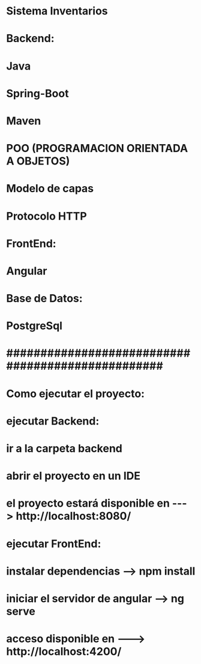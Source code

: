 # Sistema Inventarios

# Backend:
# Java
# Spring-Boot
# Maven
# POO (PROGRAMACION ORIENTADA A OBJETOS)
# Modelo de capas
# Protocolo HTTP

# FrontEnd:
# Angular

# Base de Datos:
# PostgreSql

# ################################################## #

# Como ejecutar el proyecto:
# ejecutar Backend:
# ir a la carpeta backend
# abrir el proyecto en un IDE
# el proyecto estará disponible en ---> http://localhost:8080/

# ejecutar FrontEnd:
# instalar dependencias --> npm install
# iniciar el servidor de angular --> ng serve
# acceso disponible en ---> http://localhost:4200/

